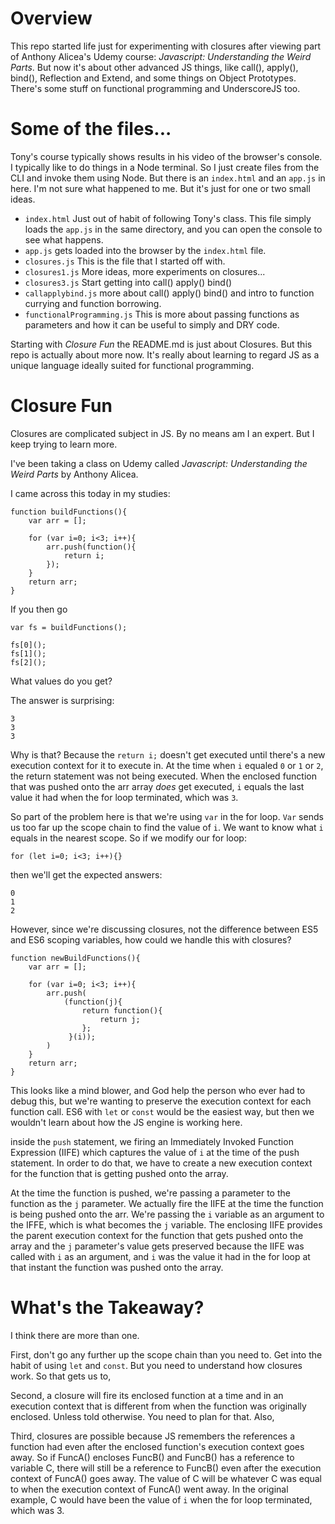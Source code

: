 # Overview

This repo started life just for experimenting with closures after viewing part of Anthony Alicea's Udemy course: _Javascript: Understanding
the Weird Parts_.  But now it's about other advanced JS things, like call(), apply(), bind(), Reflection and Extend, and some things on Object
Prototypes.  There's some stuff on functional programming and UnderscoreJS too. 

# Some of the files...

Tony's course typically shows results in his video of the browser's console.  I typically like to do things in a Node terminal.  So I just
create files from the CLI and invoke them using Node.  But there is an `index.html` and an `app.js` in here.  I'm not sure what happened to
me.  But it's just for one or two small ideas.

* `index.html` Just out of habit of following Tony's class.  This file simply loads the `app.js` in the same directory, and you can open the
  console to see what happens.
* `app.js` gets loaded into the browser by the `index.html` file.
* `closures.js` This is the file that I started off with.
* `closures1.js` More ideas, more experiments on closures...
* `closures3.js` Start getting into call() apply() bind() 
* `callapplybind.js`  more about call() apply() bind() and intro to function currying and function borrowing.
* `functionalProgramming.js`  This is more about passing functions as parameters and how it can be useful to
  simply and DRY code.


Starting with _Closure Fun_ the README.md is just about Closures.  But this repo is actually about more now.
It's really about learning to regard JS as a unique language ideally suited for functional programming.



# Closure Fun
Closures are complicated subject in JS.  By no means am I an expert.  But I keep trying
to learn more.

I've been taking a class on Udemy called _Javascript: Understanding the Weird Parts_ by
Anthony Alicea.

I came across this today in my studies:

```
function buildFunctions(){
    var arr = [];

    for (var i=0; i<3; i++){
        arr.push(function(){
            return i;
        });
    }
    return arr;
}
```

If you then go
```
var fs = buildFunctions();

fs[0]();
fs[1]();
fs[2]();
```
What values do you get?

The answer is surprising:  
```
3
3
3
```
Why is that?  Because the `return i;` doesn't get executed until there's a new
execution context for it to execute in.  At the time when `i` equaled `0` or `1` or
`2`, the return statement was not being executed.  When the enclosed function that was
pushed onto the arr array *does* get executed, `i` equals the last value it had when
the for loop terminated, which was `3`.

So part of the problem here is that we're using `var` in the for loop.  `Var` sends us
too far up the scope chain to find the value of `i`.  We want to know what `i` equals
in the nearest scope.  So if we modify our for loop:
```
for (let i=0; i<3; i++){}
``` 
then we'll get the expected answers:
```
0
1
2
```
However, since we're discussing closures, not the difference between ES5 and ES6
scoping variables, how could we handle this with closures?

```
function newBuildFunctions(){
    var arr = [];

    for (var i=0; i<3; i++){
        arr.push(
            (function(j){
                return function(){
                    return j;
                };
             }(i));
        )
    }
    return arr;
}
```

This looks like a mind blower, and God help the person who ever had to debug this, but
we're wanting to preserve the execution context for each function call.  ES6 with `let`
or `const` would be the easiest way, but then we wouldn't learn about how the JS
engine is working here.

inside the `push` statement, we firing an Immediately Invoked Function Expression (IIFE)
which captures the value of `i` at the time of the push statement.  In order to do
that, we have to create a new execution context for the function that is getting pushed
onto the array.  

At the time the function is pushed, we're passing a parameter to the function as the 
`j` parameter.  We actually fire the IIFE at the time the function is being pushed onto 
the arr.  We're passing the `i` variable as an argument to the IFFE, which is what 
becomes the `j` variable.  The enclosing IIFE provides the parent execution context
for the function that gets pushed onto the array and the `j` parameter's value gets
preserved because the IIFE was called with `i` as an argument, and `i` was the value
it had in the for loop at that instant the function was pushed onto the array.

# What's the Takeaway?

I think there are more than one.  

First, don't go any further up the scope chain than
you need to.  Get into the habit of using `let` and `const`.  But you need to
understand how closures work.  So that gets us to,

Second, a closure will fire its enclosed function at a time and in an execution context
that is different from when the function was originally enclosed.  Unless told
otherwise.  You need to plan for that. Also,

Third, closures are possible because JS remembers the references a function had even
after the enclosed function's execution context goes away.  So if FuncA() encloses
FuncB() and FuncB() has a reference to variable C, there will still be a reference to
FuncB() even after the execution context of FuncA() goes away.  The value of C will be
whatever C was equal to when the execution context of FuncA() went away.  In the
original example, C would have been the value of `i` when the for loop terminated,
which was 3.


